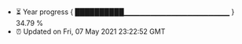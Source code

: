 - ⏳ Year progress { ██████████▁▁▁▁▁▁▁▁▁▁▁▁▁▁▁▁▁▁▁▁ } 34.79 %
- ⏰ Updated on Fri, 07 May 2021 23:22:52 GMT

